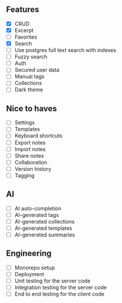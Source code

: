 ## Features

- [x] CRUD
- [x] Excerpt
- [ ] Favorites
- [x] Search
- [ ] Use postgres full text search with indexes
- [ ] Fuzzy search
- [ ] Auth
- [ ] Secured user data
- [ ] Manual tags
- [ ] Collections
- [ ] Dark theme

## Nice to haves

- [ ] Settings
- [ ] Templates
- [ ] Keyboard shortcuts
- [ ] Export notes
- [ ] Import notes
- [ ] Share notes
- [ ] Collaboration
- [ ] Version history
- [ ] Tagging

## AI

- [ ] AI auto-completion
- [ ] AI-generated tags
- [ ] AI-generated collections
- [ ] AI-generated templates
- [ ] AI-generated summaries

## Engineering

- [ ] Monorepo setup
- [ ] Deployment
- [ ] Unit testing for the server code
- [ ] Integration testing for the server code
- [ ] End to end testing for the client code
